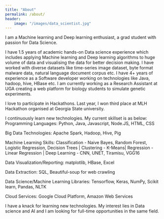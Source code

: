 ```yaml
---
title: "About"
permalink: /about/
header:
    image: "/images/data_scientist.jpg"
---
```


I am a Machine learning and Deep learning enthusiast, a grad student with passion for Data Science.

I have 1.5 years of academic hands-on Data science experience which includes applying Machine learning and Deep learning algorithms to huge volume of data and visualising the data for better decision making. I have worked with diverse datasets like time-series image dataset, byte format malware data, natural language document corpus etc. I have 4+ years of experience as a Software developer working on technologies like Java, hadoop, hive, HBase etc. I am currently working as a Research Assistant at UGA creating a web platform for biology students to simulate genetic experiments. 

I love to participate in Hackathons. Last year, I won third place at MLH Hackathon organised at Georgia State university. 

I continuously learn new technologies. My current skillset is as below:
Programming Languages: Python, Java, Javascript, Node.JS, HTML, CSS

Big Data Technologies: Apache Spark, Hadoop, Hive, Pig

Machine Learning Skills: Classification - Naive Bayes, Random Forest, Logistic Regression, Decision Trees | Clustering - K-Means| Regression - Linear Regression | Deep Learning - CNN, UNET, Tiramisu, VGG16

Data Visualization/Reporting: matplotlib, HBase, Excel

Data Extraction: SQL, Beautiful-soup for web crawling

Data Science/Machine Learning Libraries: Tensorflow, Keras, NumPy, Scikit learn, Pandas, NLTK

Cloud Services: Google Cloud Platform, Amazon Web Services

I have a knack for learning new technologies. My interest lies in Data science and AI and I am looking for full-time opportunities in the same field.